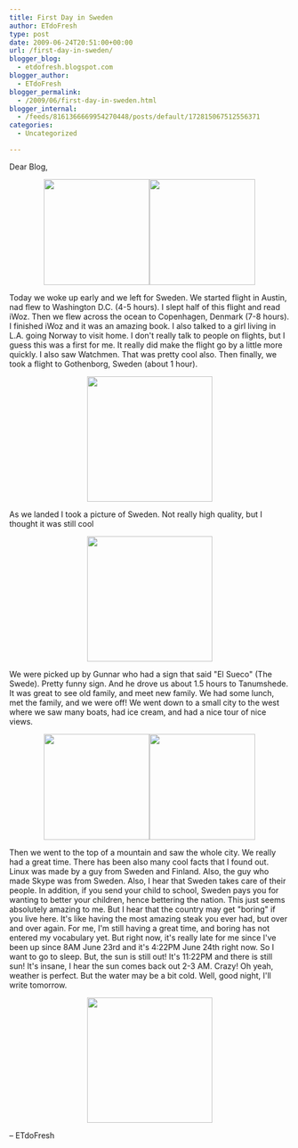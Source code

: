 ```yaml
---
title: First Day in Sweden
author: ETdoFresh
type: post
date: 2009-06-24T20:51:00+00:00
url: /first-day-in-sweden/
blogger_blog:
  - etdofresh.blogspot.com
blogger_author:
  - ETdoFresh
blogger_permalink:
  - /2009/06/first-day-in-sweden.html
blogger_internal:
  - /feeds/8161366669954270448/posts/default/172815067512556371
categories:
  - Uncategorized

---
```

Dear Blog,

<p align="center">
  <a href="http://lh6.ggpht.com/_yEPuIWl8ybE/SkKT9j0Nf7I/AAAAAAAAAM4/cOTy28TteJk/s1600/S6301661.JPG"><img src="http://lh6.ggpht.com/_yEPuIWl8ybE/SkKT9j0Nf7I/AAAAAAAAAM4/cOTy28TteJk/s288/S6301661.JPG" width="190" /></a><a href="http://lh6.ggpht.com/_yEPuIWl8ybE/SkKT9zwAhVI/AAAAAAAAANA/yGZKV7M_m1o/s1600/S6301666.JPG"><img src="http://lh6.ggpht.com/_yEPuIWl8ybE/SkKT9zwAhVI/AAAAAAAAANA/yGZKV7M_m1o/s288/S6301666.JPG" width="190" /></a>
</p>

Today we woke up early and we left for Sweden. We started flight in Austin, nad flew to Washington D.C. (4-5 hours). I slept half of this flight and read iWoz. Then we flew across the ocean to Copenhagen, Denmark (7-8 hours). I finished iWoz and it was an amazing book. I also talked to a girl living in L.A. going Norway to visit home. I don't really talk to people on flights, but I guess this was a first for me. It really did make the flight go by a little more quickly. I also saw Watchmen. That was pretty cool also. Then finally, we took a flight to Gothenborg, Sweden (about 1 hour).

<p align="center">
  <a href="http://lh5.ggpht.com/_yEPuIWl8ybE/SkKWh7Inp3I/AAAAAAAAANI/vIJNy-f0O0Y/s1600/S6301668.JPG"><img src="http://lh5.ggpht.com/_yEPuIWl8ybE/SkKWh7Inp3I/AAAAAAAAANI/vIJNy-f0O0Y/s288/S6301668.JPG" width="225" /></a>
</p>

As we landed I took a picture of Sweden. Not really high quality, but I thought it was still cool

<p align="center">
  <a href="http://lh4.ggpht.com/_yEPuIWl8ybE/SkKWiDEBGsI/AAAAAAAAANQ/WISWw4tvMp0/s1600/S6301670.JPG"><img src="http://lh4.ggpht.com/_yEPuIWl8ybE/SkKWiDEBGsI/AAAAAAAAANQ/WISWw4tvMp0/s288/S6301670.JPG" width="225" /></a>
</p>

We were picked up by Gunnar who had a sign that said "El Sueco" (The Swede). Pretty funny sign. And he drove us about 1.5 hours to Tanumshede. It was great to see old family, and meet new family. We had some lunch, met the family, and we were off! We went down to a small city to the west where we saw many boats, had ice cream, and had a nice tour of nice views.

<p align="center">
  <a href="http://lh4.ggpht.com/_yEPuIWl8ybE/SkKT9REgdMI/AAAAAAAAAMw/inKmMA3LfF0/s1600/DSCN0350.JPG"><img src="http://lh4.ggpht.com/_yEPuIWl8ybE/SkKT9REgdMI/AAAAAAAAAMw/inKmMA3LfF0/s288/DSCN0350.JPG" width="190" /></a><a href="http://lh6.ggpht.com/_yEPuIWl8ybE/SkKT9IlrX7I/AAAAAAAAAMo/ClHijHdyNDQ/s1600/DSCN0345.JPG"><img src="http://lh6.ggpht.com/_yEPuIWl8ybE/SkKT9IlrX7I/AAAAAAAAAMo/ClHijHdyNDQ/s288/DSCN0345.JPG" width="190" /></a>
</p>

Then we went to the top of a mountain and saw the whole city. We really had a great time. There has been also many cool facts that I found out. Linux was made by a guy from Sweden and Finland. Also, the guy who made Skype was from Sweden. Also, I hear that Sweden takes care of their people. In addition, if you send your child to school, Sweden pays you for wanting to better your children, hence bettering the nation. This just seems absolutely amazing to me. But I hear that the country may get "boring" if you live here. It's like having the most amazing steak you ever had, but over and over again. For me, I'm still having a great time, and boring has not entered my vocabulary yet. But right now, it's really late for me since I've been up since 8AM June 23rd and it's 4:22PM June 24th right now. So I want to go to sleep. But, the sun is still out! It's 11:22PM and there is still sun! It's insane, I hear the sun comes back out 2-3 AM. Crazy! Oh yeah, weather is perfect. But the water may be a bit cold. Well, good night, I'll write tomorrow.

<p align="center">
  <a href="http://lh3.ggpht.com/_yEPuIWl8ybE/SkKT8gvKJaI/AAAAAAAAAMg/8kGAzpH_AJw/s1600/DSC_0006.JPG"><img src="http://lh3.ggpht.com/_yEPuIWl8ybE/SkKT8gvKJaI/AAAAAAAAAMg/8kGAzpH_AJw/s288/DSC_0006.JPG" width="225" /></a>
</p>

– ETdoFresh